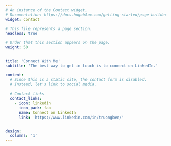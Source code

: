 ```yaml
---
# An instance of the Contact widget.
# Documentation: https://docs.hugoblox.com/getting-started/page-builder/
widget: contact

# This file represents a page section.
headless: true

# Order that this section appears on the page.
weight: 50


title: 'Connect With Me'
subtitle: 'The best way to get in touch is to connect on LinkedIn.'

content:
  # Since this is a static site, the contact form is disabled.
  # Instead, let's link to social media.
  
  # Contact links
  contact_links:
    - icon: linkedin
      icon_pack: fab
      name: Connect on LinkedIn
      link: 'https://www.linkedin.com/in/truongben/'


design:
  columns: '1'
---
```

